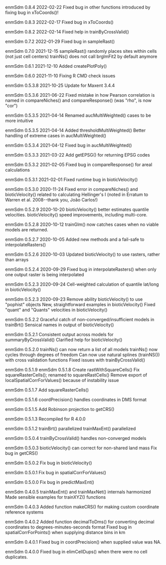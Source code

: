 enmSdm 0.8.4 2022-02-22
Fixed bug in other functions introduced by fixing
  bug in xToCoords()!

enmSdm 0.8.3 2022-02-17
Fixed bug in xToCoords()

enmSdm 0.8.2 2022-02-14
Fixed help in trainByCrossValid()

enmSdm 0.7.2 2022-01-29
Fixed bug in sampleRast()

enmSdm 0.7.0 2021-12-15
sampleRast() randomly places sites within cells (not just cell centers)
trainNs() does not call brglmFit2 by default anymore

enmSdm 0.6.1 2021-12-10
Added createPlotPoly()

enmSdm 0.6.0 2021-11-10
Fixing R CMD check issues

enmSdm 0.5.3.8 2021-10-25
Update for Maxent 3.4.4

enmSdm 0.5.3.6 2021-06-22
Fixed mistake in how Pearson correlation is named in
compareNiches() and compareResponse() (was "rho", is now "cor")

enmSdm 0.5.3.5 2021-04-14
Renamed aucMultiWeighted() cases to be more intuitive

enmSdm 0.5.3.5 2021-04-14
Added thresholdMultiWeighted()
Better handling of extreme cases in aucMultiWeighted()

enmSdm 0.5.3.4 2021-04-12
Fixed bug in aucMultiWeighted()

enmSdm 0.5.3.3 2021-03-22
Add getEPSG() for returning EPSG codes

enmSdm 0.5.3.2 2021-02-05
Fixed bug in compareResponse() for areal calculations

enmSdm 0.5.3.1 2021-02-01
Fixed runtime bug in bioticVelocity()

enmSdm 0.5.3.0 2020-11-24
Fixed error in compareNiches() and bioticVelocity() related to calculating
Hellinger's I (noted in Erratum to Warren et al. 2008--thank you, João Carlos!)

enmSdm 0.5.2.9 2020-10-20
bioticVelocity() better estimates quantile velocities.
bioticVelocity() speed improvements, including multi-core.

enmSdm 0.5.2.8 2020-10-12
trainGlm() now catches cases when no viable models are returned.

enmSdm 0.5.2.7 2020-10-05
Added new methods and a fail-safe to interpolateRasters()

enmSdm 0.5.2.6 2020-10-03
Updated bioticVelocity() to use rasters, rather than arrays

enmSdm 0.5.2.4 2020-09-29
Fixed bug in interpolateRasters() when only one output raster is being interpolated

enmSdm 0.5.2.3 2020-09-24
Cell-weighted calculation of quantile lat/long in bioticVelocity()

enmSdm 0.5.2.3 2020-09-23
Remove ability bioticVelocity() to use "pophist" objects
New, straightforward examples in bioticVelocity()
Fixed "quant" and "Quants" velocities in bioticVelocity()

enmSdm 0.5.2.2
Graceful catch of non-converged/insufficient models in trainBrt()
Sensical names in output of bioticVelocity()

enmSdm 0.5.2.1
Consistent output across models for summaryByCrossValid()
Clarified help for bioticVelocity()

enmSdm 0.5.2.0
trainNs() can now return a list of all models
trainNs() now cycles through degrees of freedom
Can now use natural splines (trainNS()) with cross validation functions
Fixed issues with trainByCrossValid()

enmSdm 0.5.1.9
enmSdm 0.5.1.8
Create rastWithSquareCells()
Fix squareRasterCells(); renamed to squareRastCells()
Remove export of localSpatialCorrForValues() because of instability issue

enmSdm 0.5.1.7
Add squareRasterCells()

enmSdm 0.5.1.6
coordPrecision() handles coordinates in DMS format

enmSdm 0.5.1.5
Add Robinson projection to getCRS()

enmSdm 0.5.1.3
Recompiled for R 4.0.0

enmSdm 0.5.1.2
trainBrt() parallelized
trainMaxEnt() parallelized

enmSdm 0.5.0.4
trainByCrossValid() handles non-converged models

enmSdm 0.5.0.3
bioticVelocity() can correct for non-shared land mass
Fix bug in getCRS()

enmSdm 0.5.0.2
Fix bug in bioticVelocity()

enmSdm 0.5.0.1
Fix bug in spatialCorrForValues()

enmSdm 0.5.0.0
Fix bug in predictMaxEnt()

enmSdm 0.4.0.5
trainMaxEnt() and trainMaxNet() internals harmonized
Made sensible examples for trainXYZ() functions

enmSdm 0.4.0.3
Added function makeCRS() for making custom coordinate reference systems

enmSdm 0.4.0.2
Added function decimalToDms() for converting decimal coordinates to degrees-minutes-seconds format
Fixed bug in spatialCorrForPoints() when supplying distance bins in km

enmSdm 0.4.0.1
Fixed bug in coordPrecision() when supplied value was NA.

enmSdm 0.4.0.0
Fixed bug in elimCellDups() when there were no cell duplicates.